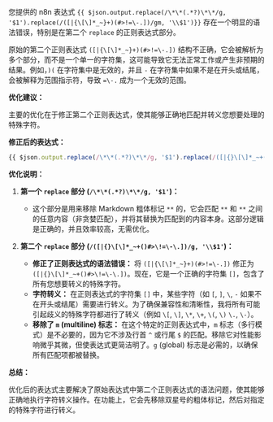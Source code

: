 您提供的 n8n 表达式 `{{ $json.output.replace(/\*\*(.*?)\*\*/g, '$1').replace(/([|{\[\]*_~}+)(#>!=\-.])/gm, '\\$1')}}` 存在一个明显的语法错误，特别是在第二个 `replace` 的正则表达式部分。

原始的第二个正则表达式 `([|{\[\]*_~}+)(#>!=\-.])` 结构不正确，它会被解析为多个部分，而不是一个单一的字符集，这可能导致它无法正常工作或产生非预期的结果。例如，`)(` 在字符集中是无效的，并且 `-` 在字符集中如果不是在开头或结尾，会被解释为范围指示符，导致 `=\-.` 成为一个无效的范围。

**优化建议：**

主要的优化在于修正第二个正则表达式，使其能够正确地匹配并转义您想要处理的特殊字符。

**修正后的表达式：**

```javascript
{{ $json.output.replace(/\*\*(.*?)\*\*/g, '$1').replace(/([|{}\[\]*_~+()#>\!=\-\.])/g, '\\$1')}}
```

**优化说明：**

1.  **第一个 `replace` 部分 (`/\*\*(.*?)\*\*/g, '$1'`)：**
    *   这个部分是用来移除 Markdown 粗体标记 `**` 的，它会匹配 `**` 和 `**` 之间的任意内容（非贪婪匹配），并将其替换为匹配到的内容本身。这部分逻辑是正确的，并且效率较高，无需优化。

2.  **第二个 `replace` 部分 (`/([|{}\[\]*_~+()#>\!=\-\.])/g, '\\$1'`)：**
    *   **修正了正则表达式的语法错误：** 将 `([|{\[\]*_~}+)(#>!=\-.])` 修正为 `([|{}\[\]*_~+()#>\!=\-\.])`。现在，它是一个正确的字符集 `[]`，包含了所有您想要转义的特殊字符。
    *   **字符转义：** 在正则表达式的字符集 `[]` 中，某些字符（如 `[`, `]`, `\`, `-` 如果不在开头或结尾）需要进行转义。为了确保兼容性和清晰性，我将所有可能引起歧义的特殊字符都进行了转义（例如 `\[`, `\]`, `\*`, `\+`, `\(`, `\)` `\.`, `\-`）。
    *   **移除了 `m` (multiline) 标志：** 在这个特定的正则表达式中，`m` 标志（多行模式）是不必要的，因为它不涉及行首 `^` 或行尾 `$` 的匹配。移除它对性能影响微乎其微，但使表达式更简洁明了。`g` (global) 标志是必需的，以确保所有匹配项都被替换。

**总结：**

优化后的表达式主要解决了原始表达式中第二个正则表达式的语法问题，使其能够正确地执行字符转义操作。在功能上，它会先移除双星号的粗体标记，然后对指定的特殊字符进行转义。